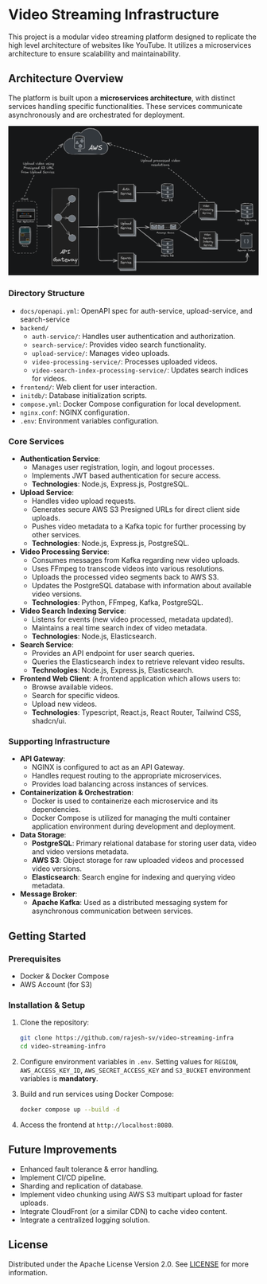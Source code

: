 # Video Streaming Infrastructure

This project is a modular video streaming platform designed to replicate the high level architecture of websites like YouTube. It utilizes a microservices architecture to ensure scalability and maintainability.

## Architecture Overview

The platform is built upon a **microservices architecture**, with distinct services handling specific functionalities. These services communicate asynchronously and are orchestrated for deployment.

![High Level System Design Diagram](./docs/system-design/video-processing-infra-flow.png)

### Directory Structure

- `docs/openapi.yml`: OpenAPI spec for auth-service, upload-service, and search-service
- `backend/`
  - `auth-service/`: Handles user authentication and authorization.
  - `search-service/`: Provides video search functionality.
  - `upload-service/`: Manages video uploads.
  - `video-processing-service/`: Processes uploaded videos.
  - `video-search-index-processing-service/`: Updates search indices for videos.
- `frontend/`: Web client for user interaction.
- `initdb/`: Database initialization scripts.
- `compose.yml`: Docker Compose configuration for local development.
- `nginx.conf`: NGINX configuration.
- `.env`: Environment variables configuration.

### Core Services

- **Authentication Service**:
  - Manages user registration, login, and logout processes.
  - Implements JWT based authentication for secure access.
  - **Technologies**: Node.js, Express.js, PostgreSQL.
- **Upload Service**:
  - Handles video upload requests.
  - Generates secure AWS S3 Presigned URLs for direct client side uploads.
  - Pushes video metadata to a Kafka topic for further processing by other services.
  - **Technologies**: Node.js, Express.js, PostgreSQL.
- **Video Processing Service**:
  - Consumes messages from Kafka regarding new video uploads.
  - Uses FFmpeg to transcode videos into various resolutions.
  - Uploads the processed video segments back to AWS S3.
  - Updates the PostgreSQL database with information about available video versions.
  - **Technologies**: Python, FFmpeg, Kafka, PostgreSQL.
- **Video Search Indexing Service**:
  - Listens for events (new video processed, metadata updated).
  - Maintains a real time search index of video metadata.
  - **Technologies**: Node.js, Elasticsearch.
- **Search Service**:
  - Provides an API endpoint for user search queries.
  - Queries the Elasticsearch index to retrieve relevant video results.
  - **Technologies**: Node.js, Express.js, Elasticsearch.
- **Frontend Web Client**: A frontend application which allows users to:
  - Browse available videos.
  - Search for specific videos.
  - Upload new videos.
  - **Technologies**: Typescript, React.js, React Router, Tailwind CSS, shadcn/ui.

### Supporting Infrastructure

- **API Gateway**:
  - NGINX is configured to act as an API Gateway.
  - Handles request routing to the appropriate microservices.
  - Provides load balancing across instances of services.
- **Containerization & Orchestration**:
  - Docker is used to containerize each microservice and its dependencies.
  - Docker Compose is utilized for managing the multi container application environment during development and deployment.
- **Data Storage**:
  - **PostgreSQL**: Primary relational database for storing user data, video and video versions metadata.
  - **AWS S3**: Object storage for raw uploaded videos and processed video versions.
  - **Elasticsearch**: Search engine for indexing and querying video metadata.
- **Message Broker**:
  - **Apache Kafka**: Used as a distributed messaging system for asynchronous communication between services.

## Getting Started

### Prerequisites

- Docker & Docker Compose
- AWS Account (for S3)

### Installation & Setup

1. Clone the repository:

   ```bash
   git clone https://github.com/rajesh-sv/video-streaming-infra
   cd video-streaming-infro
   ```

2. Configure environment variables in `.env`. Setting values for `REGION`, `AWS_ACCESS_KEY_ID`, `AWS_SECRET_ACCESS_KEY` and `S3_BUCKET` environment variables is **mandatory**.
3. Build and run services using Docker Compose:

   ```bash
   docker compose up --build -d
   ```

4. Access the frontend at `http://localhost:8080`.

## Future Improvements

- Enhanced fault tolerance & error handling.
- Implement CI/CD pipeline.
- Sharding and replication of database.
- Implement video chunking using AWS S3 multipart upload for faster uploads.
- Integrate CloudFront (or a similar CDN) to cache video content.
- Integrate a centralized logging solution.

## License

Distributed under the Apache License Version 2.0. See [LICENSE](./LICENSE) for more information.

